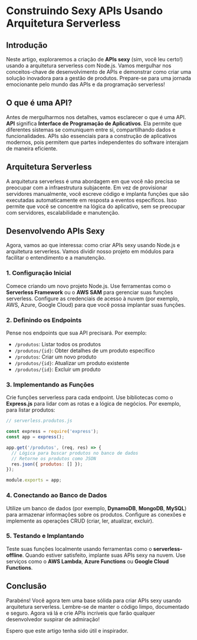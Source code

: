 # Construindo Sexy APIs Usando Arquitetura Serverless

## Introdução

Neste artigo, exploraremos a criação de **APIs sexy** (sim, você leu certo!) usando a arquitetura serverless com Node.js. Vamos mergulhar nos conceitos-chave de desenvolvimento de APIs e demonstrar como criar uma solução inovadora para a gestão de produtos. Prepare-se para uma jornada emocionante pelo mundo das APIs e da programação serverless!

## O que é uma API?

Antes de mergulharmos nos detalhes, vamos esclarecer o que é uma API. **API** significa **Interface de Programação de Aplicativos**. Ela permite que diferentes sistemas se comuniquem entre si, compartilhando dados e funcionalidades. APIs são essenciais para a construção de aplicativos modernos, pois permitem que partes independentes do software interajam de maneira eficiente.

## Arquitetura Serverless

A arquitetura serverless é uma abordagem em que você não precisa se preocupar com a infraestrutura subjacente. Em vez de provisionar servidores manualmente, você escreve código e implanta funções que são executadas automaticamente em resposta a eventos específicos. Isso permite que você se concentre na lógica do aplicativo, sem se preocupar com servidores, escalabilidade e manutenção.

## Desenvolvendo APIs Sexy

Agora, vamos ao que interessa: como criar APIs sexy usando Node.js e arquitetura serverless. Vamos dividir nosso projeto em módulos para facilitar o entendimento e a manutenção.

### 1. Configuração Inicial

Comece criando um novo projeto Node.js. Use ferramentas como o **Serverless Framework** ou o **AWS SAM** para gerenciar suas funções serverless. Configure as credenciais de acesso à nuvem (por exemplo, AWS, Azure, Google Cloud) para que você possa implantar suas funções.

### 2. Definindo os Endpoints

Pense nos endpoints que sua API precisará. Por exemplo:
- `/produtos`: Listar todos os produtos
- `/produtos/{id}`: Obter detalhes de um produto específico
- `/produtos`: Criar um novo produto
- `/produtos/{id}`: Atualizar um produto existente
- `/produtos/{id}`: Excluir um produto

### 3. Implementando as Funções

Crie funções serverless para cada endpoint. Use bibliotecas como o **Express.js** para lidar com as rotas e a lógica de negócios. Por exemplo, para listar produtos:

```javascript
// serverless.produtos.js

const express = require('express');
const app = express();

app.get('/produtos', (req, res) => {
  // Lógica para buscar produtos no banco de dados
  // Retorne os produtos como JSON
  res.json({ produtos: [] });
});

module.exports = app;
```

### 4. Conectando ao Banco de Dados

Utilize um banco de dados (por exemplo, **DynamoDB**, **MongoDB**, **MySQL**) para armazenar informações sobre os produtos. Configure as conexões e implemente as operações CRUD (criar, ler, atualizar, excluir).

### 5. Testando e Implantando

Teste suas funções localmente usando ferramentas como o **serverless-offline**. Quando estiver satisfeito, implante suas APIs sexy na nuvem. Use serviços como o **AWS Lambda**, **Azure Functions** ou **Google Cloud Functions**.

## Conclusão

Parabéns! Você agora tem uma base sólida para criar APIs sexy usando arquitetura serverless. Lembre-se de manter o código limpo, documentado e seguro. Agora vá lá e crie APIs incríveis que farão qualquer desenvolvedor suspirar de admiração!

Espero que este artigo tenha sido útil e inspirador.
